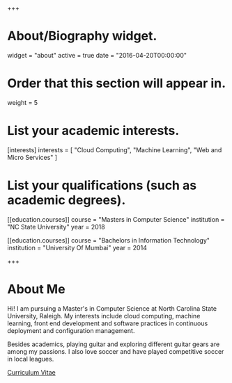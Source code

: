 +++
# About/Biography widget.
widget = "about"
active = true
date = "2016-04-20T00:00:00"

# Order that this section will appear in.
weight = 5

# List your academic interests.
[interests]
  interests = [
    "Cloud Computing",
    "Machine Learning",
    "Web and Micro Services"
  ]

# List your qualifications (such as academic degrees).
[[education.courses]]
  course = "Masters in Computer Science"
  institution = "NC State University"
  year = 2018

[[education.courses]]
  course = "Bachelors in Information Technology"
  institution = "University Of Mumbai"
  year = 2014

+++

# About Me

Hi! I am pursuing a Master's in Computer Science at North Carolina State University, Raleigh. My interests include cloud computing, machine learning, front end development and software practices in continuous deployment and configuration management.  

Besides academics, playing guitar and exploring different guitar gears are among my passions. I also love soccer and have played competitive soccer in local leagues.  

[Curriculum Vitae](/pdf/cv.pdf)
